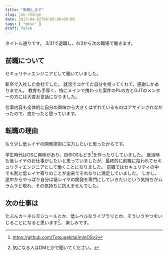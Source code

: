 ```yaml
---
title: "転職します"
slug: job-change
date: 2023-04-02T00:00:00+09:00
tags: [ "misc" ]
draft: false
---
```


タイトル通りです。
3/31で退職し、4/3から次の職場で働きます。

## 前職について

セキュリティエンジニアとして働いていました。

新卒で入社した会社でした。
就活でコケてた自分を拾ってくれて、感謝しかありません。
教育も手厚く、特にメインで携わった案件のPLの方とOJTのメンターの方には大変お世話になりました。

仕事内容も全体的に自分の興味から大きくはずれているものはアサインされなかったので、良かったと思っています。

## 転職の理由

もう少し低レイヤの開発技術に注力したいと思ったからです。

学生時代はOSに興味があり、自作OSもどき[^minosv2]を作ったりしていました。
就活時も低レイヤのお仕事がしたいと思っていましたが、最終的に前職に拾われてセキュリティエンジニアとして働くことになりました。
前職ではセキュリティの中でも割と低レイヤ寄りのことが出来てそれなりに満足していました。
しかし、途中からやっぱり自分は低レイヤの開発を専門にしていきたいという気持ちがムラムラと現れ、その気持ちに抗えませんでした。

## 次の仕事は

たぶんカーネルモジュールとか、低レベルなライブラリとか、そういうやつをいじることになると思います[^next-job]。
楽しみです。

[^minosv2]: https://github.com/Totsugekitai/minOSv2
[^next-job]: 気になる人はDMとかで聞いてください。